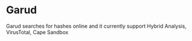 # Garud
Garud searches for hashes online and it currently support Hybrid Analysis, VirusTotal, Cape Sandbox
